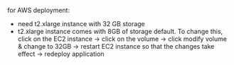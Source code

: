 for AWS deployment:
- need t2.xlarge instance with 32 GB storage
- t2.xlarge instance comes with 8GB of storage default. To change this, click on the EC2 instance -> click on the volume -> click modify volume & change to 32GB -> restart EC2 instance so that the changes take effect -> redeploy application  